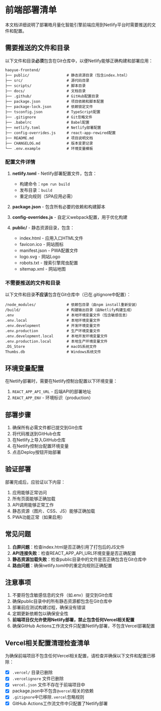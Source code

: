 # 前端部署清单

本文档详细说明了部署皓月量化智能引擎前端应用到Netlify平台时需要推送的文件和配置。

## 需要推送的文件和目录

以下文件和目录**必须**包含在Git仓库中，以便Netlify能够正确构建和部署应用：

```
haoyue-frontend/
├── public/                 # 静态资源目录（包含index.html）
├── src/                    # 源代码目录
├── scripts/                # 脚本目录
├── docs/                   # 文档目录
├── .github/                # GitHub配置目录
├── package.json            # 项目依赖和脚本配置
├── package-lock.json       # 依赖锁定文件
├── tsconfig.json           # TypeScript配置
├── .gitignore              # Git忽略文件
├── .babelrc                # Babel配置
├── netlify.toml            # Netlify部署配置
├── config-overrides.js     # react-app-rewired配置
├── README.md               # 项目说明文档
├── CHANGELOG.md            # 版本变更记录
└── .env.example            # 环境变量模板
```

### 配置文件详情

1. **netlify.toml** - Netlify部署配置文件，包含：
   - 构建命令：`npm run build`
   - 发布目录：`build`
   - 重定向规则（SPA应用必需）

2. **package.json** - 包含所有必要的依赖和构建脚本

3. **config-overrides.js** - 自定义webpack配置，用于优化构建

4. **public/** - 静态资源目录，包含：
   - index.html - 应用入口HTML文件
   - favicon.ico - 网站图标
   - manifest.json - PWA配置文件
   - logo.svg - 网站Logo
   - robots.txt - 搜索引擎爬虫配置
   - sitemap.xml - 网站地图

### 不需要推送的文件和目录

以下文件和目录**不应该**包含在Git仓库中（已在.gitignore中配置）：

```
/node_modules/              # 依赖包目录（由npm install重新安装）
/build/                     # 构建输出目录（由Netlify构建生成）
.env                        # 本地环境变量文件（包含敏感信息）
.env.local                  # 本地环境变量文件
.env.development            # 开发环境变量文件
.env.production             # 生产环境变量文件
.env.development.local      # 本地开发环境变量文件
.env.production.local       # 本地生产环境变量文件
.DS_Store                   # macOS系统文件
Thumbs.db                   # Windows系统文件
```

## 环境变量配置

在Netlify部署时，需要在Netlify控制台配置以下环境变量：

1. `REACT_APP_API_URL` - 后端API的部署地址
2. `REACT_APP_ENV` - 环境标识（production）

## 部署步骤

1. 确保所有必需文件都已提交到Git仓库
2. 将代码推送到GitHub仓库
3. 在Netlify上导入GitHub仓库
4. 在Netlify控制台配置环境变量
5. 点击Deploy按钮开始部署

## 验证部署

部署完成后，应验证以下内容：

1. 应用能够正常访问
2. 所有页面能够正确加载
3. API调用能够正常工作
4. 静态资源（图片、CSS、JS）能够正确加载
5. PWA功能正常（如果启用）

## 常见问题

1. **白屏问题**：检查index.html是否正确引用了打包后的JS文件
2. **API连接失败**：检查REACT_APP_API_URL环境变量是否正确配置
3. **静态资源加载失败**：检查public目录中的文件是否正确包含在Git仓库中
4. **路由问题**：确保netlify.toml中的重定向规则正确配置

## 注意事项

1. 不要将包含敏感信息的文件（如.env）提交到Git仓库
2. 确保public目录中的所有静态资源都包含在Git仓库中
3. 部署前应测试构建过程，确保没有错误
4. 定期更新依赖包以确保安全性
5. **前端项目仅允许使用Netlify部署，禁止包含任何Vercel相关配置**
6. 确保GitHub Actions工作流文件只配置Netlify部署，不包含Vercel部署配置

## Vercel相关配置清理检查清单

为确保前端项目不包含任何Vercel相关配置，请检查并确保以下文件和配置已移除：

- [x] `.vercel/` 目录已删除
- [x] `.vercelignore` 文件已删除
- [x] `vercel.json` 文件不存在于前端项目中
- [x] package.json中不包含`@vercel`相关的依赖
- [x] `.gitignore`中已移除`.vercel`忽略规则
- [x] GitHub Actions工作流文件中只配置了Netlify部署